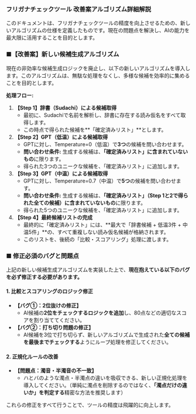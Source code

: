 ### **フリガナチェックツール 改善案アルゴリズム詳細解説**

このドキュメントは、フリガナチェックツールの精度を向上させるための、新しいアルゴリズムの仕様を定義したものです。現在の問題点を解決し、AIの能力を最大限に活用することを目的とします。

### **■【改善案】新しい候補生成アルゴリズム**

現在の非効率な候補生成ロジックを廃止し、以下の新しいアルゴリズムを導入します。このアルゴリズムは、無駄な処理をなくし、多様な候補を効率的に集めることを目的とします。

**処理フロー:**

1. **【Step 1】辞書（Sudachi）による候補取得**  
   * 最初に、Sudachiで名前を解析し、辞書に存在する読み仮名をすべて取得します。  
   * この時点で得られた候補を\*\*「確定済みリスト」\*\*とします。  
2. **【Step 2】GPT（低温）による候補取得**  
   * GPTに対し、Temperature=0（低温）で**3つ**の候補を問い合わせます。  
   * **問い合わせ条件:** 生成する候補は、**「確定済みリスト」に含まれていないもの**に限ります。  
   * 得られた3つのユニークな候補を、「確定済みリスト」に追加します。  
3. **【Step 3】GPT（中温）による候補取得**  
   * GPTに対し、Temperature=0.7（中温）で**5つ**の候補を問い合わせます。  
   * **問い合わせ条件:** 生成する候補は、**「確定済みリスト」（Step 1と2で得られた全ての候補）に含まれていないもの**に限ります。  
   * 得られた5つのユニークな候補を、「確定済みリスト」に追加します。  
4. **【Step 4】最終候補リストの完成**  
   * 最終的に「確定済みリスト」には、\*\*最大で「辞書候補 \+ 低温3件 \+ 中温5件」\*\*の、すべて重複しない読み仮名候補が格納されます。  
   * このリストを、後続の「比較・スコアリング」処理に渡します。

### **■ 修正必須のバグと問題点**

上記の新しい候補生成アルゴリズムを実装した上で、**現在抱えている以下のバグを必ず修正する必要があります。**

#### **1\. 比較とスコアリングのロジック修正**

* **【バグ①：2位抜けの修正】**  
  * AI候補の**2位をチェックするロジックを追加**し、80点などの適切なスコアを割り当ててください。  
* **【バグ②：打ち切り問題の修正】**  
  * AI候補を3位で打ち切らず、新しいアルゴリズムで生成された**全ての候補を最後までチェックする**ようにループ処理を修正してください。

#### **2\. 正規化ルールの改善**

* **【問題点：濁音・半濁音の不一致】**  
  * ハとバのような濁点・半濁点の違いを吸収できる、新しい正規化処理を導入してください。（単純に濁点を削除するのではなく、**「濁点だけの違いか」を判定する**精密な方法を推奨します）

これらの修正をすべて行うことで、ツールの精度は飛躍的に向上します。